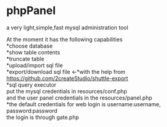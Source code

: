 # phpPanel
a very light,simple,fast mysql administration tool<br>

At the moment it has the following capabilities<br>
*choose database<br>
*show table contents<br>
*truncate table<br>
*upload/import sql file<br>
*export/download sql file <-*with the help from https://github.com/2createStudio/shuttle-export<br>
*sql query executor
<br>
put the mysql credentials in resources/conf.php <br>
and the user panel credentials in the resources/panel.php <br>
*the default credentials for web login is username:username, password:password <br>
the login is through gate.php<br>
